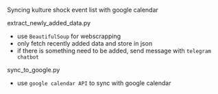 Syncing kulture shock event list with google calendar

extract_newly_added_data.py
- use `BeautifulSoup` for webscrapping
- only fetch recently added data and store in json
- if there is something need to be added, send message with `telegram chatbot`

sync_to_google.py
- use `google calendar API` to sync with google calendar
